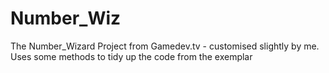 # Number_Wiz
The Number_Wizard Project from Gamedev.tv - customised slightly by me.
Uses some methods to tidy up the code from the exemplar
